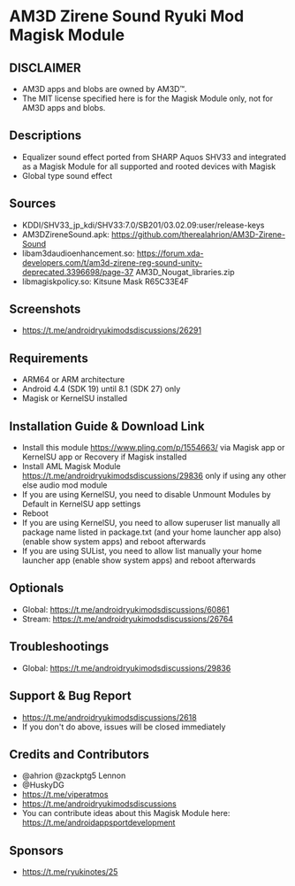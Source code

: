# AM3D Zirene Sound Ryuki Mod Magisk Module

## DISCLAIMER
- AM3D apps and blobs are owned by AM3D™.
- The MIT license specified here is for the Magisk Module only, not for AM3D apps and blobs.

## Descriptions
- Equalizer sound effect ported from SHARP Aquos SHV33 and integrated as a Magisk Module for all supported and rooted devices with Magisk
- Global type sound effect

## Sources
- KDDI/SHV33_jp_kdi/SHV33:7.0/SB201/03.02.09:user/release-keys
- AM3DZireneSound.apk: https://github.com/therealahrion/AM3D-Zirene-Sound
- libam3daudioenhancement.so: https://forum.xda-developers.com/t/am3d-zirene-reg-sound-unity-deprecated.3396698/page-37 AM3D_Nougat_libraries.zip
- libmagiskpolicy.so: Kitsune Mask R65C33E4F

## Screenshots
- https://t.me/androidryukimodsdiscussions/26291

## Requirements
- ARM64 or ARM architecture
- Android 4.4 (SDK 19) until 8.1 (SDK 27) only
- Magisk or KernelSU installed

## Installation Guide & Download Link
- Install this module https://www.pling.com/p/1554663/ via Magisk app or KernelSU app or Recovery if Magisk installed
- Install AML Magisk Module https://t.me/androidryukimodsdiscussions/29836 only if using any other else audio mod module
- If you are using KernelSU, you need to disable Unmount Modules by Default in KernelSU app settings
- Reboot
- If you are using KernelSU, you need to allow superuser list manually all package name listed in package.txt (and your home launcher app also) (enable show system apps) and reboot afterwards
- If you are using SUList, you need to allow list manually your home launcher app (enable show system apps) and reboot afterwards

## Optionals
- Global: https://t.me/androidryukimodsdiscussions/60861
- Stream: https://t.me/androidryukimodsdiscussions/26764

## Troubleshootings
- Global: https://t.me/androidryukimodsdiscussions/29836

## Support & Bug Report
- https://t.me/androidryukimodsdiscussions/2618
- If you don't do above, issues will be closed immediately

## Credits and Contributors
- @ahrion @zackptg5 Lennon
- @HuskyDG
- https://t.me/viperatmos
- https://t.me/androidryukimodsdiscussions
- You can contribute ideas about this Magisk Module here: https://t.me/androidappsportdevelopment

## Sponsors
- https://t.me/ryukinotes/25


